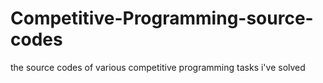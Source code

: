 # Competitive-Programming-source-codes
the source codes of various competitive programming tasks i've solved 
